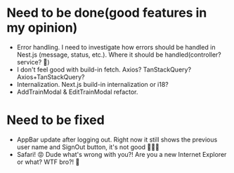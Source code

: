 # Need to be done(good features in my opinion)

- Error handling. I need to investigate how errors should be handled in Nest.js (message, status, etc.). Where it should be handled(controller? service? 🤔)
- I don't feel good with build-in fetch. Axios? TanStackQuery? Axios+TanStackQuery?
- Internalization. Next.js build-in internalization or i18?
- AddTrainModal & EditTrainModal refactor.

# Need to be fixed

- AppBar update after logging out. Right now it still shows the previous user name and SignOut button, it's not good 🤦🏻‍♂️
- Safari! 😡 Dude what's wrong with you?! Are you a new Internet Explorer or what? WTF bro?! 🤬

